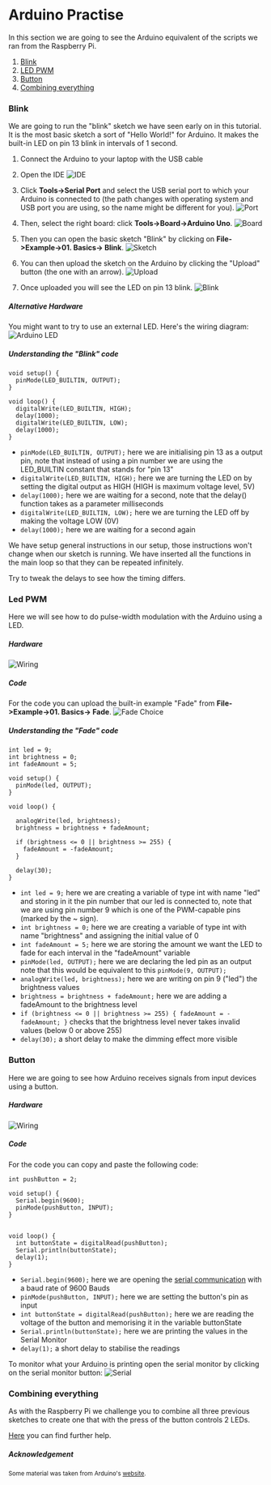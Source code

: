 # Arduino Practise

In this section we are going to see the Arduino equivalent of the scripts we ran from the Raspberry Pi.

1. [Blink](#blink)
2. [LED PWM](#led-pwm)
3. [Button](#button)
4. [Combining everything](#combining-everything)

### Blink

We are going to run the "blink" sketch we have seen early on in this tutorial. It is the most basic sketch a sort of "Hello World!" for Arduino. It makes the built-in LED on pin 13 blink in intervals of 1 second.

1. Connect the Arduino to your laptop with the USB cable

2. Open the IDE
![IDE](../img/arduino-ide.png)

3. Click **Tools->Serial Port** and select the USB serial port to which your Arduino is connected to (the path changes with operating system and USB port you are using, so the name might be different for you).
![Port](../img/arduino-port_choice.png)

4. Then, select the right board: click **Tools->Board->Arduino Uno**.
![Board](../img/arduino-board_choice.png)

5. Then you can open the basic sketch "Blink" by clicking on **File->Example->01. Basics-> Blink**.
![Sketch](../img/arduino-sketch_choice.png)

6. You can then upload the sketch on the Arduino by clicking the "Upload" button (the one with an arrow).
![Upload](../img/arduino-blink_upload.png)

7. Once uploaded you will see the LED on pin 13 blink.
![Blink](../img/arduino_blink-slow.gif)

##### Alternative Hardware
You might want to try to use an external LED. Here's the wiring diagram:
![Arduino LED](../img/arduino-led_wiring.png)

##### Understanding the "Blink" code
```
void setup() {
  pinMode(LED_BUILTIN, OUTPUT);
}

void loop() {
  digitalWrite(LED_BUILTIN, HIGH);   
  delay(1000);                       
  digitalWrite(LED_BUILTIN, LOW);    
  delay(1000);                       
}
```
+ `pinMode(LED_BUILTIN, OUTPUT);` here we are initialising pin 13 as a output pin, note that instead of using a pin number we are using the LED_BUILTIN constant that stands for "pin 13"
+ `digitalWrite(LED_BUILTIN, HIGH);` here we are turning the LED on by setting the digital output as HIGH (HIGH is maximum voltage level, 5V)
+ `delay(1000);` here we are waiting for a second, note that the delay() function takes as a parameter milliseconds
+ `digitalWrite(LED_BUILTIN, LOW);` here we are turning the LED off by making the voltage LOW (0V)
+ `delay(1000);` here we are waiting for a second again

We have setup general instructions in our setup, those instructions won't change when our sketch is running.
We have inserted all the functions in the main loop so that they can be repeated infinitely.

Try to tweak the delays to see how the timing differs.

### Led PWM
Here we will see how to do pulse-width modulation with the Arduino using a LED.

##### Hardware
![Wiring](../img/arduino-fade_wiring.png)

##### Code
For the code you can upload the built-in example "Fade" from **File->Example->01. Basics-> Fade**.
![Fade Choice](../img/arudino-fade_choice.png)

##### Understanding the "Fade" code
```
int led = 9;           
int brightness = 0;    
int fadeAmount = 5;    

void setup() {
  pinMode(led, OUTPUT);
}

void loop() {

  analogWrite(led, brightness);
  brightness = brightness + fadeAmount;

  if (brightness <= 0 || brightness >= 255) {
    fadeAmount = -fadeAmount;
  }

  delay(30);
}
```
* `int led = 9;` here we are creating a variable of type int with name "led" and storing in it the pin number that our led is connected to, note that we are using pin number 9 which is one of the PWM-capable pins (marked by the ~ sign).
* `int brightness = 0;` here we are creating a variable of type int with name "brightness" and assigning the initial value of 0
* `int fadeAmount = 5;` here we are storing the amount we want the LED to fade for each interval in the "fadeAmount" variable
* `pinMode(led, OUTPUT);` here we are declaring the led pin as an output note that this would be equivalent to this `pinMode(9, OUTPUT);`
* `analogWrite(led, brightness);` here we are writing on pin 9 ("led") the brightness values
* `brightness = brightness + fadeAmount;` here we are adding a fadeAmount to the brightness level
* `if (brightness <= 0 || brightness >= 255) {
    fadeAmount = -fadeAmount;
  }` checks that the brightness level never takes invalid values (below 0 or above 255)
* `delay(30);` a short delay to make the dimming effect more visible

### Button
Here we are going to see how Arduino receives signals from input devices using a button.

##### Hardware
![Wiring](../img/arduino-button_wiring.png)

##### Code
For the code you can copy and paste the following code:
```
int pushButton = 2;

void setup() {
  Serial.begin(9600);
  pinMode(pushButton, INPUT);
}


void loop() {
  int buttonState = digitalRead(pushButton);
  Serial.println(buttonState);
  delay(1);        
}
```
* `Serial.begin(9600);` here we are opening the [serial communication](https://www.arduino.cc/en/Reference/Serial) with a baud rate of 9600 Bauds
* `pinMode(pushButton, INPUT);` here we are setting the button's pin as input
* `int buttonState = digitalRead(pushButton);` here we are reading the voltage of the button and memorising it in the variable buttonState
* `Serial.println(buttonState);` here we are printing the values in the Serial Monitor
* `delay(1);` a short delay to stabilise the readings

To monitor what your Arduino is printing open the serial monitor by clicking on the serial monitor button:
![Serial](../img/arduino-serial_monitor.png)

### Combining everything
As with the Raspberry Pi we challenge you to combine all three previous sketches to create one that with the press of the button controls 2 LEDs.

[Here](https://www.arduino.cc/en/tutorial/pushbutton) you can find further help.

##### Acknowledgement
<small>Some material was taken from Arduino's [website](https://www.arduino.cc/).</small>
